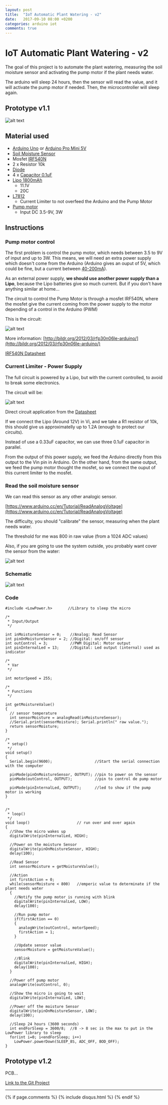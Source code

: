```yaml
---
layout: post
title:  "IoT Automatic Plant Watering - v2"
date:   2017-09-10 08:00 +0200
categories: arduino iot
comments: true
---
```


# IoT Automatic Plant Watering - v2

The goal of this project is to automate the plant watering, measuring the soil moisture sensor and activating the pump motor if the plant needs water.

The arduino will sleep 24 hours, then the sensor will read the value, and it will activate the pump motor if needed. Then, the microcontroller will sleep again.

## Prototype v1.1

![alt text](/assets/IoTAutomaticPlantWatering_v1.1/complete.JPG)

## Material used
- [Arduino Uno](https://www.sparkfun.com/products/11021) or [Arduino Pro Mini 5V](https://www.sparkfun.com/products/11113)
- [Soil Moisture Sensor](https://www.sparkfun.com/products/13322)
- Mosfet [IRF540N](https://www.infineon.com/dgdl/irf540n.pdf?fileId=5546d462533600a4015355e396cb199f)
- 2 x Resistor 10k
- [Diode](https://www.sparkfun.com/products/8589)
- 4 x [Capacitor 0.1uF](https://www.sparkfun.com/products/8375)
- [Lipo 1800mAh](https://hobbyking.com/en_us/turnigy-1800mah-3s-20c-lipo-pack.html)
  - 11.1V
  - 20C
- [L7812](https://www.sparkfun.com/products/12766)
  - Current Limiter to not overfeed the Arduino and the Pump Motor
- [Pump motor](https://www.amazon.fr/Submersible-Aquarium-Fountain-Pump-simulate-Environment/dp/B008OCZUK6)
  - Input DC 3.5-9V, 3W

## Instructions
### Pump motor control
The first problem is control the pump motor, which needs between 3.5 to 9V of input and up to 3W. This means, we will need an extra power supply which doesn't come from the Arduino (Arduino gives an ouput of 5V, which could be fine, but a current between [40-200mA](https://playground.arduino.cc/Main/ArduinoPinCurrentLimitations)).

As an external power supply, <b>we should use another power supply than a Lipo</b>, because the Lipo batteries give so much current. But if you don't have anything similar at home...

The circuit to control the Pump Motor is through a mosfet IRF540N, where the mosfet give the current coming from the power supply to the motor depending of a control in the Arduino (PWM)

This is the circuit:

![alt text](/assets/IoTAutomaticPlantWatering_v0.1/mosfetControl.png)

More information: [http://bildr.org/2012/03/rfp30n06le-arduino/](http://bildr.org/2012/03/rfp30n06le-arduino/)

[IRF540N Datasheet](https://www.infineon.com/dgdl/irf540n.pdf?fileId=5546d462533600a4015355e396cb199f)

### Current Limiter - Power Supply
The full circuit is powered by a Lipo, but with the current controlled, to avoid to break some electronics.

The circuit will be:

![alt text](/assets/IoTAutomaticPlantWatering_v0.2/7812Circuit.png)

Direct circuit application from the [Datasheet](https://cdn.sparkfun.com/datasheets/Components/General/TO-220.pdf)

If we connect the Lipo (Around 12V) in Vi, and we take a R1 resistor of 10k, this should give us approximatelly up to 1.2A (enough to protect our circuits).

Instead of use a 0.33uF capacitor, we can use three 0.1uF capacitor in parallel.

From the output of this power supply, we feed the Arduino directly from this output to the Vin pin in Arduino.
On the other hand, from the same output, we feed the pump motor thought the mosfet, so we connect the ouput of this current limiter to the mosfet.

### Read the soil moisture sensor
We can read this sensor as any other analogic sensor.

[https://www.arduino.cc/en/Tutorial/ReadAnalogVoltage](https://www.arduino.cc/en/Tutorial/ReadAnalogVoltage)

The difficulty, you should "calibrate" the sensor, measuring when the plant needs water.

The threshold for me was 800 in raw value (from a 1024 ADC values)

Also, if you are going to use the system outside, you probably want cover the sensor from the water:

![alt text](/assets/IoTAutomaticPlantWatering_v0.1/moisturesensor.JPG)

### Schematic

![alt text](/assets/IoTAutomaticPlantWatering_v1.1/schematic.png)

### Code

```
#include <LowPower.h>       //Library to sleep the micro

/*
 * Input/Output
 */

int inMoistureSensor = 0;    //Analog: Read Sensor
int pinOnMoistureSensor = 2; //Digital: on/off sensor
int outControl = 3;          //PWM Digital: Motor output
int pinInternalLed = 13;     //Digital: Led output (internal) used as indicator

/*
 * Var
 */

int motorSpeed = 255;

/*
 * Functions
 */

int getMoistureValue()
{
  // sensor temperature
  int sensorMoisture = analogRead(inMoistureSensor);
  //Serial.print(sensorMoisture); Serial.println(" raw value.");
  return sensorMoisture;
}

/*
 * setup()
 */
void setup()
{
  Serial.begin(9600);                   //Start the serial connection with the computer

  pinMode(pinOnMoistureSensor, OUTPUT); //pin to power on the sensor
  pinMode(outControl, OUTPUT);          //pin to control de pump motor

  pinMode(pinInternalLed, OUTPUT);      //led to show if the pump motor is working
}


/*
 * loop()
 */
void loop()                     // run over and over again
{
  //Show the micro wakes up
  digitalWrite(pinInternalLed, HIGH);

  //Power on the moisture Sensor
  digitalWrite(pinOnMoistureSensor, HIGH);
  delay(100);

  //Read Sensor
  int sensorMoisture = getMoistureValue();

  //Action
  int firstAction = 0;
  while(sensorMoisture < 800)   //emperic value to determinate if the plant needs water
  {
    //Notify the pump motor is running with blink
    digitalWrite(pinInternalLed, LOW);
    delay(100);

    //Run pump motor
    if(firstAction == 0)
    {
      analogWrite(outControl, motorSpeed);
      firstAction = 1;
    }

    //Update sensor value
    sensorMoisture = getMoistureValue();

    //Blink
    digitalWrite(pinInternalLed, HIGH);
    delay(100);
  }

  //Power off pump motor
  analogWrite(outControl, 0);

  //Show the micro is going to wait
  digitalWrite(pinInternalLed, LOW);

  //Power off the moisture Sensor
  digitalWrite(pinOnMoistureSensor, LOW);
  delay(100);

  //Sleep 24 hours (3600 seconds)
  int endForSleep = 3600/8;  //8 -> 8 sec is the max to put in the LowPower library to sleep
  for(int i=0; i<endForSleep; i++)
    LowPower.powerDown(SLEEP_8S, ADC_OFF, BOD_OFF);
}

```

## Prototype v1.2
PCB...


[Link to the Git Project](https://github.com/aherrero/IoTAutomaticPlantWatering)

***

{% if page.comments %}
{% include disqus.html %}
{% endif %}
